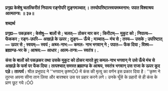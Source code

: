**प्रगृह्य केशेषु चलत्किरीतं** **निपात्य रङ्गोपरि तुङ्गमञ्चात् ।** **तस्योपरिष्टात्स्वयमब्जनाभ:** **पपात विश्वाश्रय आत्मतन्त्र: ॥ ३७॥** 

**शब्दार्थ** 

**प्रगृह्य—** **पकड़कर** **; केशेषु—** **बालों से** **; चलत्—** **ठोकर मार कर** **; किरीटम्—** **मुकुट को** **; निपात्य—** **फेंककर** **; रङ्ग-उपरि—** **अखाड़े के ऊपर** **; तुङ्ग—** **ऊँचे** **; मञ्चात्—** **मंच से** **; तस्य—** **उसके** **; उपरिष्टात्—** **ऊपर से** **; स्वयम्—** **स्वयं** **; अब्ज-नाभ:—** **कमल-** **नाभ भगवान् ने** **; पपात—** **फेंक दिया** **; विश्व—** **ब्रह्माण्ड-भर के** **; आश्रय:—** **आधार** **; आत्म-तन्त्र:—** **स्वतंत्र।** **.** 

**कंस के बालों को पकड़कर तथा उसके मुकुट को ठोकर मारते हुए कमल-नाभ भगवान् ने** **उसे ऊँचे मंच से अखाड़े के फर्श पर फेंक दिया। तत्पश्चात् समस्त ब्रह्माण्ड के आश्रय, स्वतंत्र** **भगवान् उस राजा के ऊपर कूद पड़े।** **तात्पर्य :** श्रील प्रभुपाद ने ''भगवान् कृष्णÓÓ में कंस की मृत्यु का वर्णन इस प्रकार दिया है : ''कृष्ण ने तुरन्त अपना सीना तान लिया और बारश्बार उस पर प्रहार करने लगे। उनके घूँसे के प्रहारों से ही कंस के प्राण छूट गये।ÓÓ  